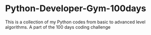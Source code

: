 # Python-Developer-Gym-100days
This is a collection of my Python codes from basic to advanced level algorithms. A part of the 100 days coding challenge
